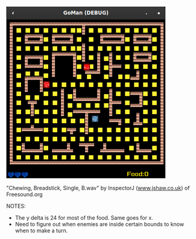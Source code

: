 ![Level 1](images/GoMan-Level1.png)

"Chewing, Breadstick, Single, B.wav" by InspectorJ (www.jshaw.co.uk) of Freesound.org

NOTES:
- The y delta is 24 for most of the food. Same goes for x.
- Need to figure out when enemies are inside certain bounds to know when to make a turn.
